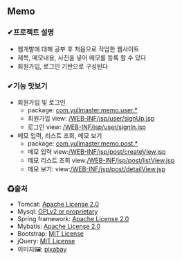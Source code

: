 ## Memo
### ✔프로젝트 설명
- 웹개발에 대해 공부 후 처음으로 작업한 웹사이트
- 제목, 메모내용, 사진을 넣어 메모를 등록 할 수 있다
- 회원가입, 로그인 기반으로 구성된다
  
### ✔기능 맛보기
- 회원가입 및 로그인
  - package: [com.yullmaster.memo.user.*](https://github.com/syr96/Memo/tree/develop/src/main/java/com/yullmaster/memo/user)
  - 회원가입 view: [/WEB-INF/jsp/user/signUp.jsp](https://github.com/syr96/Memo/blob/develop/src/main/webapp/WEB-INF/jsp/user/signUp.jsp)
  - 로그인 view: [/WEB-INF/jsp/user/signIn.jsp](https://github.com/syr96/Memo/blob/develop/src/main/webapp/WEB-INF/jsp/user/signIn.jsp)
- 메모 입력, 리스트 조회, 메모 보기
  - package: [com.yullmaster.memo.post.*](https://github.com/syr96/Memo/tree/develop/src/main/java/com/yullmaster/memo/post)
  - 메모 입력 view:[/WEB-INF/jsp/post/createView.jsp](https://github.com/syr96/Memo/blob/develop/src/main/webapp/WEB-INF/jsp/post/createView.jsp)
  - 메모 리스트 조회 view:[/WEB-INF/jsp/post/listView.jsp](https://github.com/syr96/Memo/blob/develop/src/main/webapp/WEB-INF/jsp/post/listView.jsp)
  - 메모 보기: view:[/WEB-INF/jsp/post/detailView.jsp](https://github.com/syr96/Memo/blob/develop/src/main/webapp/WEB-INF/jsp/post/detailView.jsp)

### ♻출처
- Tomcat: [Apache License 2.0](https://www.apache.org/licenses/LICENSE-2.0) 
- Mysql: [GPLv2 or proprietary](https://www.gnu.org/licenses/gpl-3.0)
- Spring framework: [Apache License 2.0](https://www.apache.org/licenses/LICENSE-2.0)  
- Mybatis: [Apache License 2.0](https://www.apache.org/licenses/LICENSE-2.0)
- Bootstrap: [MIT License](https://opensource.org/licenses/MIT)
- jQuery: [MIT License](https://opensource.org/licenses/MIT)
- 이미지🖼: [pixabay](https://pixabay.com/ko/)
